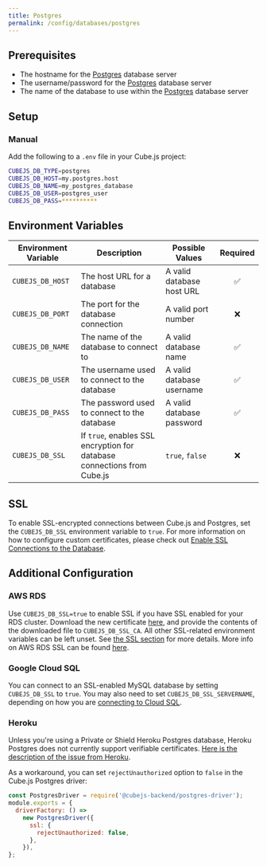 ```yaml
---
title: Postgres
permalink: /config/databases/postgres
---
```


## Prerequisites

- The hostname for the [Postgres][postgres] database server
- The username/password for the [Postgres][postgres] database server
- The name of the database to use within the [Postgres][postgres] database
  server

## Setup

### Manual

Add the following to a `.env` file in your Cube.js project:

```bash
CUBEJS_DB_TYPE=postgres
CUBEJS_DB_HOST=my.postgres.host
CUBEJS_DB_NAME=my_postgres_database
CUBEJS_DB_USER=postgres_user
CUBEJS_DB_PASS=**********
```

## Environment Variables

| Environment Variable | Description                                                             | Possible Values           | Required |
| -------------------- | ----------------------------------------------------------------------- | ------------------------- | :------: |
| `CUBEJS_DB_HOST`     | The host URL for a database                                             | A valid database host URL |    ✅    |
| `CUBEJS_DB_PORT`     | The port for the database connection                                    | A valid port number       |    ❌    |
| `CUBEJS_DB_NAME`     | The name of the database to connect to                                  | A valid database name     |    ✅    |
| `CUBEJS_DB_USER`     | The username used to connect to the database                            | A valid database username |    ✅    |
| `CUBEJS_DB_PASS`     | The password used to connect to the database                            | A valid database password |    ✅    |
| `CUBEJS_DB_SSL`      | If `true`, enables SSL encryption for database connections from Cube.js | `true`, `false`           |    ❌    |

## SSL

To enable SSL-encrypted connections between Cube.js and Postgres, set the
`CUBEJS_DB_SSL` environment variable to `true`. For more information on how to
configure custom certificates, please check out [Enable SSL Connections to the
Database][ref-recipe-enable-ssl].

## Additional Configuration

### AWS RDS

Use `CUBEJS_DB_SSL=true` to enable SSL if you have SSL enabled for your RDS
cluster. Download the new certificate [here][aws-rds-pem], and provide the
contents of the downloaded file to `CUBEJS_DB_SSL_CA`. All other SSL-related
environment variables can be left unset. See [the SSL section][self-ssl] for
more details. More info on AWS RDS SSL can be found [here][aws-docs-rds-ssl].

### Google Cloud SQL

You can connect to an SSL-enabled MySQL database by setting `CUBEJS_DB_SSL` to
`true`. You may also need to set `CUBEJS_DB_SSL_SERVERNAME`, depending on how
you are [connecting to Cloud SQL][gcp-docs-sql-connect].

### Heroku

Unless you're using a Private or Shield Heroku Postgres database, Heroku
Postgres does not currently support verifiable certificates. [Here is the
description of the issue from Heroku][heroku-postgres-issue].

As a workaround, you can set `rejectUnauthorized` option to `false` in the
Cube.js Postgres driver:

```js
const PostgresDriver = require('@cubejs-backend/postgres-driver');
module.exports = {
  driverFactory: () =>
    new PostgresDriver({
      ssl: {
        rejectUnauthorized: false,
      },
    }),
};
```

[aws-docs-rds-ssl]:
  https://docs.aws.amazon.com/AmazonRDS/latest/UserGuide/UsingWithRDS.SSL.html
[aws-rds-pem]: https://s3.amazonaws.com/rds-downloads/rds-ca-2019-root.pem
[gcp-docs-sql-connect]:
  https://cloud.google.com/sql/docs/postgres/connect-functions#connecting_to
[heroku-postgres-issue]:
  https://help.heroku.com/3DELT3RK/why-can-t-my-third-party-utility-connect-to-heroku-postgres-with-ssl
[postgres]: https://www.postgresql.org/
[self-ssl]: #ssl
[ref-recipe-enable-ssl]: /recipes/enable-ssl-connections-to-database
